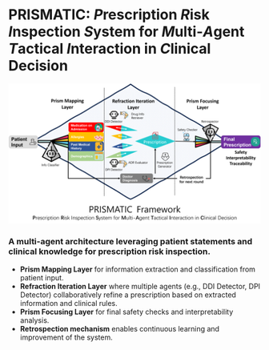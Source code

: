 # PRISMATIC: ***P***rescription ***R***isk ***I***nspection ***S***ystem for ***M***ulti-***A***gent ***T***actical ***I***nteraction in ***C***linical Decision

![](./resources/workflow.png)

### A multi-agent architecture leveraging patient statements and clinical knowledge for prescription risk inspection. 

- <b>Prism Mapping Layer</b> for information extraction and classification from patient input.
- <b>Refraction Iteration Layer</b> where multiple agents (e.g., DDI Detector, DPI Detector) collaboratively refine a prescription based on extracted information and clinical rules.
- <b>Prism Focusing Layer</b> for final safety checks and interpretability analysis. 
- <b>Retrospection mechanism</b> enables continuous learning and improvement of the system.